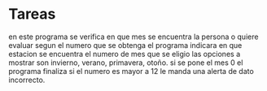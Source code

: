 # Tareas
en este programa se verifica en que mes se encuentra la persona o quiere evaluar
segun el numero que se obtenga el programa indicara en que estacion se encuentra el numero de mes que se eligio
las opciones a mostrar son invierno, verano, primavera, otoño.
si se pone el mes 0 el programa finaliza
si el numero es mayor a 12 le manda una alerta de dato incorrecto.

